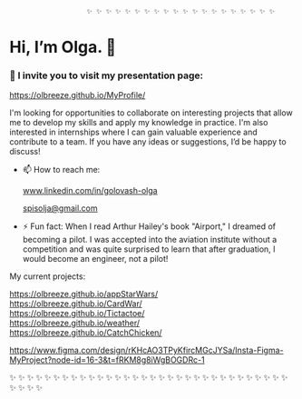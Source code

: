                        ✨ ✨ ✨ ✨ ✨ ✨ ✨ ✨ ✨ ✨ ✨ ✨ ✨ ✨ ✨ ✨ ✨ ✨ ✨ ✨
 
                                                   
   # Hi, I’m Olga. 👋

[ I graduated from a humanities gymnasium and entered the aviation university, after which I became interested in programming and participated in the full cycle of project development
 for the financial sector of an energy company.
 I worked as an Oracle database administrator for more than ten years.
 At some point, I was offered a large project for the development of accounting programs on 1C.
 I led and supported more than 20 companies, received a huge number of thanks and positive reviews.
  Now I am engaged in software development on Java, JavaScript, TypeScript, React, Redux...`
 I'm currently learning course Full Stack Java at Tel-Ran. I'm excited about gaining hands-on experience and deepening my understanding of software development processes.]: # 


### 👀 I invite you to visit my presentation page:

https://olbreeze.github.io/MyProfile/  

 I'm looking for opportunities to collaborate on interesting projects that allow me to develop my skills and apply my knowledge in practice.
 I'm also interested in internships where I can gain valuable experience and contribute to a team.
 If you have any ideas or suggestions, I’d be happy to discuss!
 
- 📫 How to reach me:
  
   www.linkedin.com/in/golovash-olga

  spisolja@gmail.com
  
- ⚡ Fun fact: When I read Arthur Hailey's book "Airport," I dreamed of becoming a pilot.
  I was accepted into the aviation institute without a competition and was
  quite surprised to learn that after graduation, I would become an engineer, not a pilot!

My current projects:  

https://olbreeze.github.io/appStarWars/    
https://olbreeze.github.io/CardWar/  
https://olbreeze.github.io/Tictactoe/    
https://olbreeze.github.io/weather/  
https://olbreeze.github.io/CatchChicken/  


https://www.figma.com/design/rKHcAO3TPyKfircMGcJYSa/Insta-Figma-MyProject?node-id=16-3&t=fRKM8g8iWgBOGDRc-1  
  
✨ ✨ ✨ ✨ ✨ ✨ ✨ ✨ ✨ ✨ ✨ ✨ ✨ ✨ ✨ ✨ ✨ ✨ ✨ ✨ ✨ ✨ ✨ ✨ ✨ ✨ ✨ ✨ ✨ ✨ ✨ ✨ ✨ ✨ ✨ ✨
<!---
OlBreeze/OlBreeze is a ✨ special ✨ repository because its `README.md` (this file) appears on your GitHub profile.
--->
